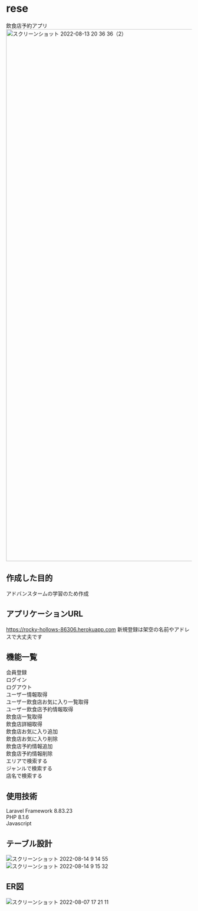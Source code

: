 # rese
飲食店予約アプリ
<img width="1440" alt="スクリーンショット 2022-08-13 20 36 36（2）" src="https://user-images.githubusercontent.com/104364543/184491124-9c12d741-f354-4e0c-8a96-e16d1c7507ed.png">

## 作成した目的
アドバンスタームの学習のため作成

## アプリケーションURL
https://rocky-hollows-86306.herokuapp.com
新規登録は架空の名前やアドレスで大丈夫です

## 機能一覧
会員登録  
ログイン  
ログアウト  
ユーザー情報取得  
ユーザー飲食店お気に入り一覧取得  
ユーザー飲食店予約情報取得  
飲食店一覧取得  
飲食店詳細取得  
飲食店お気に入り追加  
飲食店お気に入り削除  
飲食店予約情報追加  
飲食店予約情報削除  
エリアで検索する  
ジャンルで検索する  
店名で検索する  

## 使用技術
Laravel Framework 8.83.23  
PHP 8.1.6  
Javascript  

## テーブル設計
![スクリーンショット 2022-08-14 9 14 55](https://user-images.githubusercontent.com/104364543/184517517-4399b014-f4ab-4b91-944f-b951e67ff053.png)
![スクリーンショット 2022-08-14 9 15 32](https://user-images.githubusercontent.com/104364543/184517521-15438276-1084-4296-848e-d8c0dab84742.png)

## ER図
![スクリーンショット 2022-08-07 17 21 11](https://user-images.githubusercontent.com/104364543/184517543-fede9730-11e2-47b4-955e-5dedd38e6219.png)
